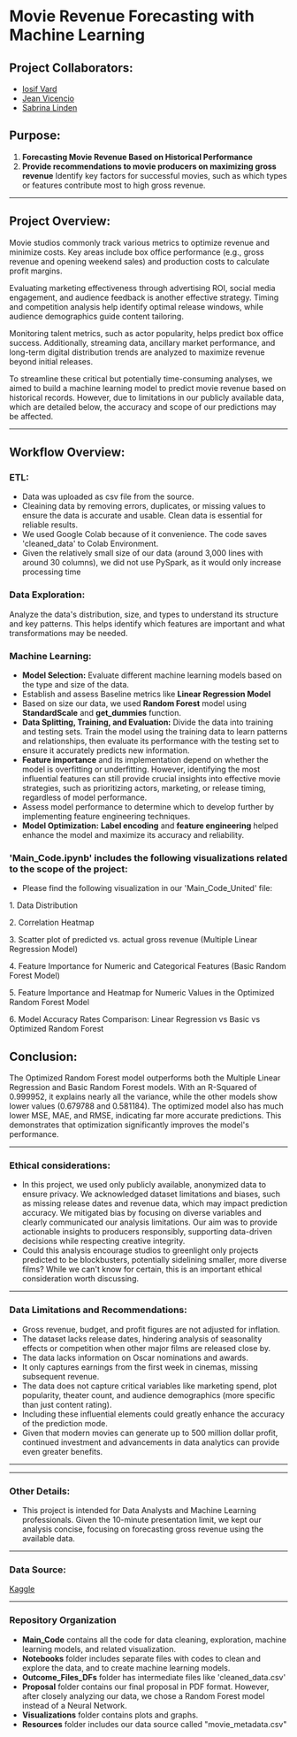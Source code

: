 # Movie Revenue Forecasting with Machine Learning

## Project Collaborators:
* [Iosif Vard](https://github.com/IosifVard)
* [Jean Vicencio](https://github.com/jpvicencio)
* [Sabrina Linden](https://github.com/LegallyNotBlonde)


## Purpose: 
1. **Forecasting Movie Revenue Based on Historical Performance**
2. **Provide recommendations to movie producers on maximizing gross revenue**
Identify key factors for successful movies, such as which types or features contribute most to high gross revenue.

___

## Project Overview:

<p> Movie studios commonly track various metrics to optimize revenue and minimize costs. Key areas include box office performance (e.g., gross revenue and opening weekend sales) and production costs to calculate profit margins. 
<p> Evaluating marketing effectiveness through advertising ROI, social media engagement, and audience feedback is another effective strategy. Timing and competition analysis help identify optimal release windows, while audience demographics guide content tailoring. 
<p> Monitoring talent metrics, such as actor popularity, helps predict box office success. Additionally, streaming data, ancillary market performance, and long-term digital distribution trends are analyzed to maximize revenue beyond initial releases.

<p> To streamline these critical but potentially time-consuming analyses, we aimed to build a machine learning model to predict movie revenue based on historical records. However, due to limitations in our publicly available data, which are detailed below, the accuracy and scope of our predictions may be affected.

___

## Workflow Overview:

### ETL:
* Data was uploaded as csv file from the source.
* Cleaining data by removing errors, duplicates, or missing values to ensure the data is accurate and usable. Clean data is essential for reliable results.
* We used Google Colab because of it convenience. The code saves 'cleaned_data' to Colab Environment.
* Given the relatively small size of our data (around 3,000 lines with around 30 columns), we did not use PySpark, as it would only increase processing time

### Data Exploration:
Analyze the data's distribution, size, and types to understand its structure and key patterns. This helps identify which features are important and what transformations may be needed.

### Machine Learning: 
* **Model Selection:** Evaluate different machine learning models based on the type and size of the data.
* Establish and assess Baseline metrics like **Linear Regression Model**
* Based on size our data, we used **Random Forest** model using **StandardScale** and **get_dummies** function.
* **Data Splitting, Training, and Evaluation:** Divide the data into training and testing sets. Train the model using the training data to learn patterns and relationships, then evaluate its performance with the testing set to ensure it accurately predicts new information.
* **Feature importance** and its implementation depend on whether the model is overfitting or underfitting. However, identifying the most influential features can still provide crucial insights into effective movie strategies, such as prioritizing actors, marketing, or release timing, regardless of model performance.
* Assess model performance to determine which to develop further by implementing feature engineering techniques.
* **Model Optimization:** **Label encoding** and **feature engineering** helped enhance the model and maximize its accuracy and reliability.

### 'Main_Code.ipynb' includes the following visualizations related to the scope of the project: 
* Please find the following visualization in our 'Main_Code_United' file: 
<p> 1. Data Distribution
<p> 2. Correlation Heatmap
<p> 3. Scatter plot of predicted vs. actual gross revenue (Multiple Linear Regression Model)
<p> 4. Feature Importance for Numeric and Categorical Features (Basic Random Forest Model)
<p> 5. Feature Importance and Heatmap for Numeric Values in the Optimized Random Forest Model
<p> 6. Model Accuracy Rates Comparison: Linear Regression vs Basic vs Optimized Random Forest

## Conclusion:

The Optimized Random Forest model outperforms both the Multiple Linear Regression and Basic Random Forest models. With an R-Squared of 0.999952, it explains nearly all the variance, while the other models show lower values (0.679788 and 0.581184). The optimized model also has much lower MSE, MAE, and RMSE, indicating far more accurate predictions. This demonstrates that optimization significantly improves the model's performance.

___

### Ethical considerations:
* In this project, we used only publicly available, anonymized data to ensure privacy. We acknowledged dataset limitations and biases, such as missing release dates and revenue data, which may impact prediction accuracy. We mitigated bias by focusing on diverse variables and clearly communicated our analysis limitations. Our aim was to provide actionable insights to producers responsibly, supporting data-driven decisions while respecting creative integrity.
* Could this analysis encourage studios to greenlight only projects predicted to be blockbusters, potentially sidelining smaller, more diverse films? While we can't know for certain, this is an important ethical consideration worth discussing.

___

### Data Limitations and Recommendations:
* Gross revenue, budget, and profit figures are not adjusted for inflation.
* The dataset lacks release dates, hindering analysis of seasonality effects or competition when other major films are released close by.
* The data lacks information on Oscar nominations and awards.
* It only captures earnings from the first week in cinemas, missing subsequent revenue.
* The data does not capture critical variables like marketing spend, plot popularity, theater count, and audience demographics (more specific than just content rating).
* Including these influential elements could greatly enhance the accuracy of the prediction mode.
* Given that modern movies can generate up to 500 million dollar profit, continued investment and advancements in data analytics can provide even greater benefits.
___

___
### Other Details: 
* This project is intended for Data Analysts and Machine Learning professionals. Given the 10-minute presentation limit, we kept our analysis concise, focusing on forecasting gross revenue using the available data.

___

### Data Source:
[Kaggle](https://www.kaggle.com/datasets/carolzhangdc/imdb-5000-movie-dataset)

___

### Repository Organization
* **Main_Code** contains all the code for data cleaning, exploration, machine learning models, and related visualization.
* **Notebooks** folder includes separate files with codes to clean and explore the data, and to create machine learning  models.
* **Outcome_Files_DFs** folder has intermediate files like 'cleaned_data.csv'
* **Proposal** folder contains our final proposal in PDF format. However, after closely analyzing our data, we chose a Random Forest model instead of a Neural Network.
* **Visualizations** folder contains plots and graphs.
* **Resources** folder includes our data source called "movie_metadata.csv"
